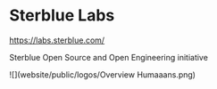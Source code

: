 # Sterblue Labs

https://labs.sterblue.com/

Sterblue Open Source and Open Engineering initiative

![](website/public/logos/Overview Humaaans.png)
